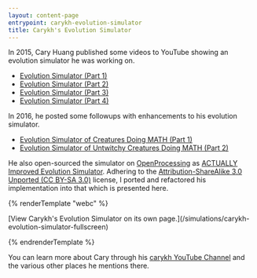 ```yaml
---
layout: content-page
entrypoint: carykh-evolution-simulator
title: Carykh's Evolution Simulator
---
```


In 2015, Cary Huang published some videos to YouTube showing an evolution simulator he was working
on.

- [Evolution Simulator (Part 1)](https://www.youtube.com/watch?v=GOFws_hhZs8)
- [Evolution Simulator (Part 2)](https://www.youtube.com/watch?v=31dsH2Fs1IQ)
- [Evolution Simulator (Part 3)](https://www.youtube.com/watch?v=IVcvvqxtNwE)
- [Evolution Simulator (Part 4)](https://www.youtube.com/watch?v=KrTbJUJsDSw)

In 2016, he posted some followups with enhancements to his evolution simulator.

- [Evolution Simulator of Creatures Doing MATH (Part 1)](https://www.youtube.com/watch?v=r7pNUxmDfug)
- [Evolution Simulator of Untwitchy Creatures Doing MATH (Part 2)](https://www.youtube.com/watch?v=pmnFVuHNWZ8)

He also open-sourced the simulator on [OpenProcessing](https://openprocessing.org/) as
[ACTUALLY Improved Evolution Simulator](https://openprocessing.org/sketch/377698). Adhering to the
[Attribution-ShareAlike 3.0 Unported (CC BY-SA 3.0)](https://creativecommons.org/licenses/by-sa/3.0/)
license, I ported and refactored his implementation into that which is presented here.

{% renderTemplate "webc" %}

<div class="full-bleed">
  <interactive-embed src="/simulations/carykh-evolution-simulator-fullscreen" title="Carykh's Evolution Simulator">
    [View Carykh's Evolution Simulator on its own page.](/simulations/carykh-evolution-simulator-fullscreen)
  </interactive-embed>
</div>

{% endrenderTemplate %}

You can learn more about Cary through his
[carykh YouTube Channel](https://www.youtube.com/channel/UC9z7EZAbkphEMg0SP7rw44A) and the various
other places he mentions there.

